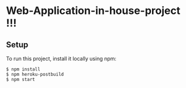 # Web-Application-in-house-project !!!
## Setup
To run this project, install it locally using npm:

```
$ npm install
$ npm heroku-postbuild
$ npm start
